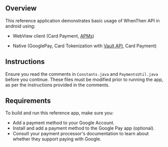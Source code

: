 ## Overview

This reference application demonstrates basic usage of WhenThen API in android using:

 - WebView client (Card Payment, [APMs](https://gocardless.com/guides/posts/rise-alternative-payment-methods/)) 
 
 - Native (GooglePay,  Card Tokenization with [Vault API](https://documentation.whenthen.com/api-reference/vault#tokenise-payment-method), Card Payment)

## Instructions

Ensure you read the comments in `Constants.java` and `PaymentsUtil.java` before you continue. These files must be modified prior to running the app, as per the instructions provided in the comments.

## Requirements

To build and run this reference app, make sure you:

 - Add a payment method to your Google Account. 
 - Install and add a payment method to the Google Pay app (optional). 
 - Consult your payment processor's documentation to learn about whether they support paying with Google.
